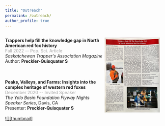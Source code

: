 ```yaml
---
title: "Outreach"
permalink: /outreach/
author_profile: true
---
```

\
[<img align="right" src="/files/STA-article.pdf" width="180">](/files/STA-article.pdf)
**Trappers help fill the knowledge gap in North American red fox history** \
<span style="color:darkgray">Fall 2022 -- Pop. Sci. Article</span> \
*Saskatchewan Trapper's Association Magazine* \
Author: **Preckler-Quisquater S** \
\
\
\
**Peaks, Valleys, and Farms: Insights into the complex heritage of western red foxes** \
<span style="color:darkgray">December 2020 -- Invited Speaker</span> \
*The Yolo Basin Foundation Flyway Nights Speaker Series*, Davis, CA \
Presenter: **Preckler-Quisquater S** \
\
[![][thumbnail]](https://www.youtube.com/watch?v=Wt4ohyRGNY8 "Sacramento Valley Red Fox Flyway Nights Dec 2020")





